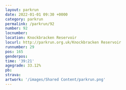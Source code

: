 ```yaml
---
layout: parkrun
date: 2022-01-01 09:30 +0000
category: parkrun
permalink: /parkrun/92
number: 92
locnumber: 
location: Knockbracken Reservoir
locurl: http://parkrun.org.uk/Knockbracken Reservoir
runnumber: 29
pos: 165
genderpos: 
time: '39:21'
agegrade: 33.12%
pb: 
strava: 
artwork: '/images/Shared Content/parkrun.png'
---
```

